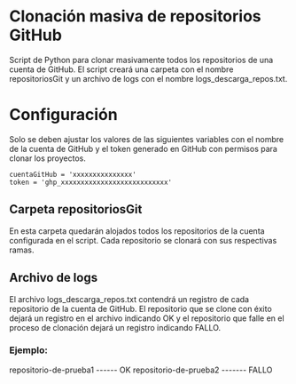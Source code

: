 # Clonación masiva de repositorios GitHub
Script de Python para clonar masivamente todos los repositorios de una cuenta de GitHub. El script creará una carpeta con el nombre repositoriosGit y un archivo de logs con el nombre logs_descarga_repos.txt.

# Configuración
Solo se deben ajustar los valores de las siguientes variables con el nombre de la cuenta de GitHub y el token generado en GitHub con permisos para clonar los proyectos.

```
cuentaGitHub = 'xxxxxxxxxxxxxxx'
token = 'ghp_xxxxxxxxxxxxxxxxxxxxxxxxxxx'
```

## Carpeta repositoriosGit
En esta carpeta quedarán alojados todos los repositorios de la cuenta configurada en el script. Cada repositorio se clonará con sus respectivas ramas.

## Archivo de logs
El archivo logs_descarga_repos.txt contendrá un registro de cada repositorio de la cuenta de GitHub. El repositorio que se clone con éxito dejará un registro en el archivo indicando OK y el repositorio que falle en el proceso de clonación dejará un registro indicando FALLO.
### Ejemplo:
repositorio-de-prueba1 ------ OK
repositorio-de-prueba2 ------- FALLO
